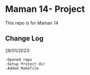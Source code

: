 # Maman 14- Project

This repo is for Maman 14

## Change Log

28/01/2023:

    -Opened repo
    -Setup Project dir
    -Added Makefile
